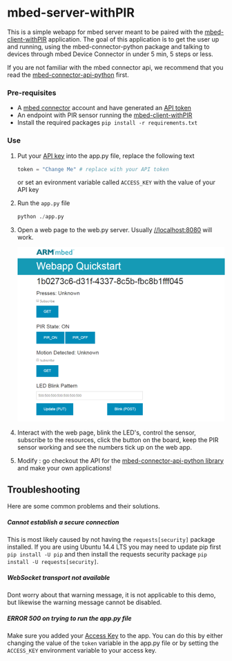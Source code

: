 # mbed-server-withPIR

This is a simple webapp for mbed server meant to be paired with the [mbed-client-withPIR](https://github.com/MaggieMei/mbed-client-withPIR) application. The goal of this application is to get the user up and running, using the mbed-connector-python package and talking to devices through mbed Device Connector in under 5 min, 5 steps or less. 

If you are not familiar with the mbed connector api, we recommend that you read the [mbed-connector-api-python](https://github.com/armmbed/mbed-connector-api-python) first.

### Pre-requisites
- A [mbed connector](https://connector.mbed.com) account and have generated an [API token](https://connector.mbed.com/#accesskeys)
- An endpoint with PIR sensor running the [mbed-client-withPIR](https://github.com/MaggieMei/mbed-client-withPIR)
- Install the required packages `pip install -r requirements.txt`

### Use
1. Put your [API key](https://connector.mbed.com/#accesskeys) into the app.py file, replace the following text
    ```python
    token = "Change Me" # replace with your API token
    ```
    or set an evironment variable called `ACCESS_KEY` with the value of your API key
2. Run the `app.py` file
    ```python
    python ./app.py
    ```
3. Open a web page to the web.py server. Usually [//localhost:8080](//localhost:8080) will work. 

    ![web page](web.PNG)

4. Interact with the web page, blink the LED's, control the sensor, subscribe to the resources, click the button on the board, keep the PIR sensor working and see the numbers tick up on the web app.
5. Modify : go checkout the API for the [mbed-connector-api-python library](https://docs.mbed.com/docs/mbed-connector-api-python/en/latest/) and make your own applications!


## Troubleshooting
Here are some common problems and their solutions.

##### Cannot establish a secure connection
This is most likely caused by not having the `requests[security]` package installed. If you are using Ubuntu 14.4 LTS you may need to update pip first `pip install -U pip` and then install the requests security package `pip install -U requests[security]`. 

##### WebSocket transport not available
Dont worry about that warning message, it is not applicable to this demo, but likewise the warning message cannot be disabled. 

##### ERROR 500 on trying to run the app.py file
Make sure you added your [Access Key](https://connector.mbed.com/#accesskeys) to the app. You can do this by either changing the value of the `token` variable in the app.py file or by setting the `ACCESS_KEY` environment variable to your access key. 

